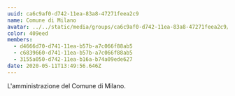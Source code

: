 ```yaml
---
uuid: ca6c9af0-d742-11ea-83a8-47271feea2c9
name: Comune di Milano
avatar: ../../static/media/groups/ca6c9af0-d742-11ea-83a8-47271feea2c9/comune-milano-logo.jpg
color: 409eed
members:
  - d4666d70-d741-11ea-b57b-a7c066f88ab5
  - c6839660-d741-11ea-b57b-a7c066f88ab5
  - 3155a050-d742-11ea-b16a-b74a09ede627
date: 2020-05-11T13:49:56.646Z
---
```


L'amministrazione del Comune di Milano.
